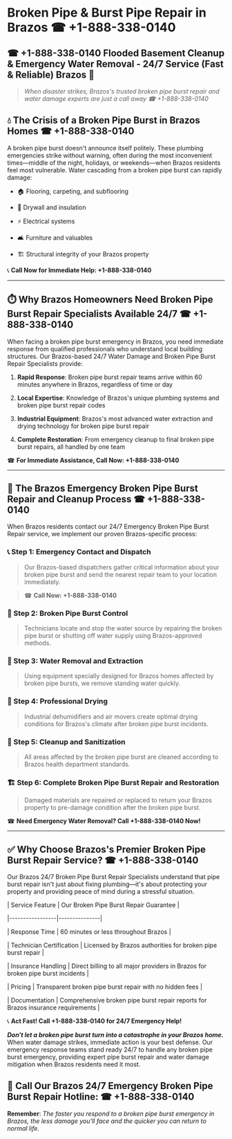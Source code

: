 # Broken Pipe & Burst Pipe Repair in Brazos ☎ +1-888-338-0140  
## ☎ +1-888-338-0140 Flooded Basement Cleanup & Emergency Water Removal - 24/7 Service (Fast & Reliable) Brazos 🚨  

> *When disaster strikes, Brazos's trusted broken pipe burst repair and water damage experts are just a call away ☎ +1-888-338-0140*  

## 💧 The Crisis of a Broken Pipe Burst in Brazos Homes ☎ +1-888-338-0140  

A broken pipe burst doesn't announce itself politely. These plumbing emergencies strike without warning, often during the most inconvenient times—middle of the night, holidays, or weekends—when Brazos residents feel most vulnerable. Water cascading from a broken pipe burst can rapidly damage:  

* 🏠 Flooring, carpeting, and subflooring  
* 🧱 Drywall and insulation  
* ⚡ Electrical systems  
* 🛋️ Furniture and valuables  
* 🏗️ Structural integrity of your Brazos property  

📞 **Call Now for Immediate Help: +1-888-338-0140**  

---  

## ⏱️ Why Brazos Homeowners Need Broken Pipe Burst Repair Specialists Available 24/7 ☎ +1-888-338-0140  

When facing a broken pipe burst emergency in Brazos, you need immediate response from qualified professionals who understand local building structures. Our Brazos-based 24/7 Water Damage and Broken Pipe Burst Repair Specialists provide:  

1. **Rapid Response**: Broken pipe burst repair teams arrive within 60 minutes anywhere in Brazos, regardless of time or day  
2. **Local Expertise**: Knowledge of Brazos's unique plumbing systems and broken pipe burst repair codes  
3. **Industrial Equipment**: Brazos's most advanced water extraction and drying technology for broken pipe burst repair  
4. **Complete Restoration**: From emergency cleanup to final broken pipe burst repairs, all handled by one team  

☎ **For Immediate Assistance, Call Now: +1-888-338-0140**  

---  

## 🔧 The Brazos Emergency Broken Pipe Burst Repair and Cleanup Process ☎ +1-888-338-0140  

When Brazos residents contact our 24/7 Emergency Broken Pipe Burst Repair service, we implement our proven Brazos-specific process:  

### 📞 Step 1: Emergency Contact and Dispatch  
> Our Brazos-based dispatchers gather critical information about your broken pipe burst and send the nearest repair team to your location immediately.  
> ☎ **Call Now: +1-888-338-0140**  

### 🚿 Step 2: Broken Pipe Burst Control  
> Technicians locate and stop the water source by repairing the broken pipe burst or shutting off water supply using Brazos-approved methods.  

### 🌊 Step 3: Water Removal and Extraction  
> Using equipment specially designed for Brazos homes affected by broken pipe bursts, we remove standing water quickly.  

### 💨 Step 4: Professional Drying  
> Industrial dehumidifiers and air movers create optimal drying conditions for Brazos's climate after broken pipe burst incidents.  

### 🧼 Step 5: Cleanup and Sanitization  
> All areas affected by the broken pipe burst are cleaned according to Brazos health department standards.  

### 🏗️ Step 6: Complete Broken Pipe Burst Repair and Restoration  
> Damaged materials are repaired or replaced to return your Brazos property to pre-damage condition after the broken pipe burst.  

☎ **Need Emergency Water Removal? Call +1-888-338-0140 Now!**  

---  

## ✅ Why Choose Brazos's Premier Broken Pipe Burst Repair Service? ☎ +1-888-338-0140  

Our Brazos 24/7 Broken Pipe Burst Repair Specialists understand that pipe burst repair isn't just about fixing plumbing—it's about protecting your property and providing peace of mind during a stressful situation.  

| Service Feature | Our Broken Pipe Burst Repair Guarantee |  
|-----------------|---------------|  
| Response Time | 60 minutes or less throughout Brazos |  
| Technician Certification | Licensed by Brazos authorities for broken pipe burst repair |  
| Insurance Handling | Direct billing to all major providers in Brazos for broken pipe burst incidents |  
| Pricing | Transparent broken pipe burst repair with no hidden fees |  
| Documentation | Comprehensive broken pipe burst repair reports for Brazos insurance requirements |  

📞 **Act Fast! Call +1-888-338-0140 for 24/7 Emergency Help!**  

***Don't let a broken pipe burst turn into a catastrophe in your Brazos home.*** When water damage strikes, immediate action is your best defense. Our emergency response teams stand ready 24/7 to handle any broken pipe burst emergency, providing expert pipe burst repair and water damage mitigation when Brazos residents need it most.  

## 📱 Call Our Brazos 24/7 Emergency Broken Pipe Burst Repair Hotline: ☎ +1-888-338-0140  

**Remember**: *The faster you respond to a broken pipe burst emergency in Brazos, the less damage you'll face and the quicker you can return to normal life.*